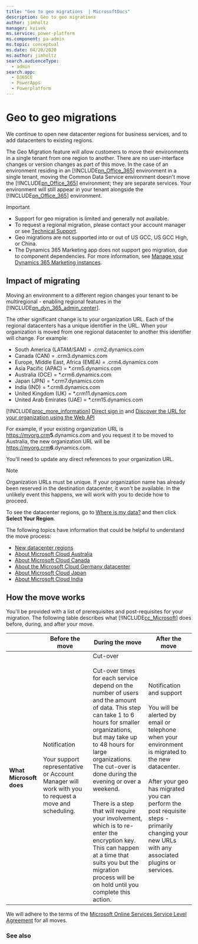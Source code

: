 ```yaml
---
title: "Geo to geo migrations  | MicrosoftDocs"
description: Geo to geo migrations
author: jimholtz
manager: kvivek
ms.service: power-platform
ms.component: pa-admin
ms.topic: conceptual
ms.date: 04/28/2020
ms.author: jimholtz
search.audienceType: 
  - admin
search.app: 
  - D365CE
  - PowerApps
  - Powerplatform
---
```

# Geo to geo migrations

We continue to open new datacenter regions for business services, and to add datacenters to existing regions.  

 The Geo Migration feature will allow customers to move their environments in a single tenant from one region to another. There are no user-interface changes or version changes as part of this move. In the case of an environment residing in an [!INCLUDE[pn_Office_365](../includes/pn-office-365.md)] environment in a single tenant, moving the Common Data Service environment doesn't move the [!INCLUDE[pn_Office_365](../includes/pn-office-365.md)] environment; they are separate services. Your environment will still appear in your tenant alongside the [!INCLUDE[pn_Office_365](../includes/pn-office-365.md)] environment.  

> [!IMPORTANT]
> - Support for geo migration is limited and generally not available.
> - To request a regional migration, please contact your account manager or see [Technical Support](get-help-support.md).  
> - Geo migrations are not supported into or out of US GCC, US GCC High, or China.
> - The Dynamics 365 Marketing app does not support geo migration, due to component dependencies. For more information, see [Manage your Dynamics 365 Marketing instances](https://docs.microsoft.com/dynamics365/marketing/manage-marketing-instances).

## Impact of migrating  
 Moving an environment to a different region changes your tenant to be multiregional - enabling regional features in the [!INCLUDE[pn_dyn_365_admin_center](../includes/pn-dyn-365-admin-center.md)].  

 The other significant change is to your organization URL. Each of the regional datacenters has a unique identifier in the URL. When your organization is moved from one regional datacenter to another this identifier will change. For example:  

- South America (LATAM/SAM) = .crm2.dynamics.com  
- Canada (CAN) = .crm3.dynamics.com  
- Europe, Middle East, Africa (EMEA) = .crm4.dynamics.com  
- Asia Pacific (APAC) = *.crm5.dynamics.com  
- Australia (OCE) = *.crm6.dynamics.com  
- Japan (JPN) = *.crm7.dynamics.com  
- India (IND) = *.crm8.dynamics.com 
- United Kingdom (UK) = *.crm11.dynamics.com  
- United Arab Emirates (UAE) = *.crm15.dynamics.com 

 [!INCLUDE[proc_more_information](../includes/proc-more-information.md)] [Direct sign in](sign-in-office-365-apps.md#BKMK_directsignin) and [Discover the URL for your organization using the Web API](https://docs.microsoft.com/powerapps/developer/common-data-service/webapi/discover-url-organization-web-api)

 For example, if your existing organization URL is https://myorg.crm<strong>5</strong>.dynamics.com and you request it to be moved to Australia, the new organization URL will be https://myorg.crm<strong>6</strong>.dynamics.com.  

 You'll need to update any direct references to your organization URL.  

> [!NOTE]
>  Organization URLs must be unique. If your organization name has already been reserved in the destination datacenter, it won't be available. In the unlikely event this happens, we will work with you to decide how to proceed.  

 To see the datacenter regions, go to [Where is my data?](https://o365datacentermap.azurewebsites.net/) and then click **Select Your Region**.  

 The following topics have information that could be helpful to understand the move process:  

- [New datacenter regions](new-datacenter-regions.md)  
- [About Microsoft Cloud Australia](about-microsoft-cloud-australia.md)  
- [About Microsoft Cloud Canada](about-microsoft-cloud-canada.md)  
- [About the Microsoft Cloud Germany datacenter](about-microsoft-cloud-germany.md)
- [About Microsoft Cloud Japan](about-microsoft-cloud-japan.md)  
- [About Microsoft Cloud India](about-microsoft-cloud-india.md)  

## How the move works  
 You'll be provided with a list of prerequisites and post-requisites for your migration. The following table describes what [!INCLUDE[cc_Microsoft](../includes/cc-microsoft.md)] does before, during, and after your move. 

|   |    Before the move   |  During the move | After the move |
|-----|------|---|----|
| **What Microsoft does** | Notification <br /><br /> Your support representative or Account Manager will work with you to request a move and scheduling. | Cut-over <br /><br /> Cut-over times for each service depend on the number of users and the amount of data. This step can take 1 to 6 hours for smaller organizations, but may take up to 48 hours for large organizations. The cut-over is done during the evening or over a weekend.<br /><br /> There is a step that will require your involvement, which is to re-enter the encryption key. This can happen at a time that suits you but the migration process will be on hold until you complete this action. | Notification and support <br /><br /> You will be alerted by email or telephone when your environment is migrated to the new datacenter.<br /><br /> After your geo has migrated you can perform the post requisite steps - primarily changing your new URLs with any associated plugins or services. |

 We will adhere to the terms of the [Microsoft Online Services Service Level Agreement](https://go.microsoft.com/fwlink/p/?LinkID=523897) for all moves.  

### See also  

